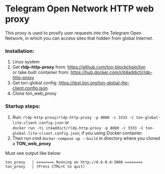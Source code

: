 # Telegram Open Network HTTP web proxy

This proxy is used to proxify user requests into the Telegram Open Network, in which you can access sites that hidden from global Internet.


### Installation:
1. Linux system
2. Get **rldp-http-proxy** from: https://github.com/ton-blockchain/ton \
or take built container from: https://hub.docker.com/r/it4addict/rldp-http-proxy
3. Get ton-global config: https://test.ton.org/ton-global-lite-client.config.json
4. Clone ton_web_proxy

### Startup steps:
1. Run: `rldp-http-proxy/rldp-http-proxy -p 8080 -c 3333 -C ton-global-lite-client.config.json` or \
  `docker run -ti it4addict/rldp-http-proxy -p 8080 -c 3333 -C ton-global-lite-client.config.json`; if you using Docker container.
2. Then run cmd `docker-compose up --build` in directory where you cloned a **TON_web_proxy**

Must see output like below:
```
ton_proxy   | ======== Running on http://0.0.0.0:3000 ========
ton_proxy   | (Press CTRL+C to quit)

```
